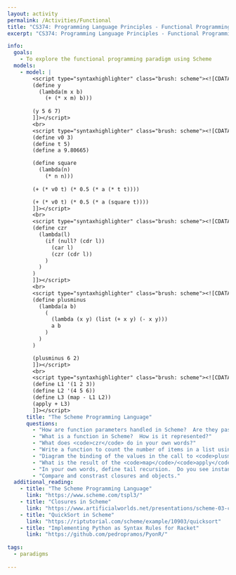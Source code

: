 ```yaml
---
layout: activity
permalink: /Activities/Functional
title: "CS374: Programming Language Principles - Functional Programming with Scheme"
excerpt: "CS374: Programming Language Principles - Functional Programming with Scheme"

info:  
  goals: 
    - To explore the functional programming paradigm using Scheme
  models: 
    - model: |
        <script type="syntaxhighlighter" class="brush: scheme"><![CDATA[
        (define y
          (lambda(m x b)
            (+ (* x m) b)))
            
        (y 5 6 7)
        ]]></script>
        <br>
        <script type="syntaxhighlighter" class="brush: scheme"><![CDATA[
        (define v0 3)
        (define t 5)
        (define a 9.80665)

        (define square
          (lambda(n)
            (* n n)))
            
        (+ (* v0 t) (* 0.5 (* a (* t t))))

        (+ (* v0 t) (* 0.5 (* a (square t))))
        ]]></script>     
        <br>
        <script type="syntaxhighlighter" class="brush: scheme"><![CDATA[
        (define czr
          (lambda(l)
            (if (null? (cdr l))
              (car l)
              (czr (cdr l))
            )
          )
        )
        ]]></script>  
        <br>
        <script type="syntaxhighlighter" class="brush: scheme"><![CDATA[
        (define plusminus 
          (lambda(a b)
            (
              (lambda (x y) (list (+ x y) (- x y)))
              a b
            )
          )
        )

        (plusminus 6 2)
        ]]></script> 
        <br>
        <script type="syntaxhighlighter" class="brush: scheme"><![CDATA[
        (define L1 '(1 2 3))
        (define L2 '(4 5 6))
        (define L3 (map - L1 L2))
        (apply + L3)
        ]]></script>        
      title: "The Scheme Programming Language"
      questions: 
        - "How are function parameters handled in Scheme?  Are they passed by value or by reference?"        
        - "What is a function in Scheme?  How is it represented?"
        - "What does <code>czr</code> do in your own words?"
        - "Write a function to count the number of items in a list using a recursive call and a base case, using <code>czr</code> as a guide to traversing a list."
        - "Diagram the binding of the values in the call to <code>plusminus</code> to the anonymous lambda function."
        - "What is the result of the <code>map</code>/<code>apply</code> sequence?  What would happen if <code>map</code> were applied to only a single list?"
        - "In your own words, define tail recursion.  Do you see instances of tail recursion in these examples?  Draw a call stack for one of these examples."
        - "Compare and constrast closures and objects."     
  additional_reading:
    - title: "The Scheme Programming Language"
      link: "https://www.scheme.com/tspl3/"
    - title: "Closures in Scheme"
      link: "https://www.artificialworlds.net/presentations/scheme-03-closures/scheme-03-closures.html"
    - title: "QuickSort in Scheme"
      link: "https://riptutorial.com/scheme/example/10903/quicksort"
    - title: "Implementing Python as Syntax Rules for Racket"
      link: "https://github.com/pedropramos/PyonR/"
      
tags:
  - paradigms
  
---
```


